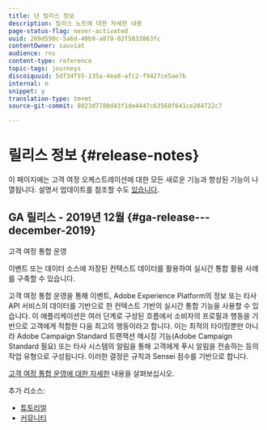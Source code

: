 ```yaml
---
title: 년 릴리스 정보
description: 릴리스 노트에 대한 자세한 내용
page-status-flag: never-activated
uuid: 269d590c-5a6d-40b9-a879-02f5033863fc
contentOwner: sauviat
audience: rns
content-type: reference
topic-tags: journeys
discoiquuid: 5df34f55-135a-4ea8-afc2-f9427ce5ae7b
internal: n
snippet: y
translation-type: tm+mt
source-git-commit: 8023d7780d43f1de4447c63568f641ce204722c7

---
```



# 릴리스 정보 {#release-notes}

이 페이지에는 고객 여정 오케스트레이션에 대한 모든 새로운 기능과 향상된 기능이 나열됩니다.
설명서 업데이트를 참조할 수도 [있습니다](../release-notes/documentation-updates.md).

## GA 릴리스 - 2019년 12월 {#ga-release---december-2019}

고객 여정 통합 운영

이벤트 또는 데이터 소스에 저장된 컨텍스트 데이터를 활용하여 실시간 통합 활용 사례를 구축할 수 있습니다.

고객 여정 통합 운영을 통해 이벤트, Adobe Experience Platform의 정보 또는 타사 API 서비스의 데이터를 기반으로 한 컨텍스트 기반의 실시간 통합 기능을 사용할 수 있습니다. 이 애플리케이션은 여러 단계로 구성된 흐름에서 소비자의 프로필과 행동을 기반으로 고객에게 적합한 다음 최고의 행동이라고 합니다. 이는 최적의 타이밍뿐만 아니라 Adobe Campaign Standard 트랜잭션 메시징 기능(Adobe Campaign Standard 필요) 또는 타사 시스템의 알림을 통해 고객에게 푸시 알림을 전송하는 등의 작업 유형으로 구성됩니다. 이러한 결정은 규칙과 Sensei 점수를 기반으로 합니다.

[고객 여정 통합 운영에 대한 자세한](../action/working-with-adobe-campaign.md) 내용을 살펴보십시오.

추가 리소스:

* [튜토리얼](https://docs.adobe.com/content/help/en/platform-learn/tutorials/journey-orchestration/introduction.html)
* [커뮤니티](https://www.adobe.com/go/journeyorchestrationcommunity)